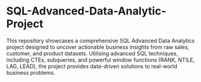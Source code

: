 # SQL-Advanced-Data-Analytic-Project
This repository showcases a comprehensive SQL Advanced Data Analytics project designed to uncover actionable business insights from raw sales, customer, and product datasets. Utilising advanced SQL techniques, including CTEs, subqueries, and powerful window functions (RANK, NTILE, LAG, LEAD), the project provides data-driven solutions to real-world business problems.
